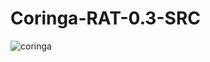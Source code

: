 # Coringa-RAT-0.3-SRC
![coringa](https://github.com/De-eloper/Image-Storage/raw/main/coringarat.png)  
